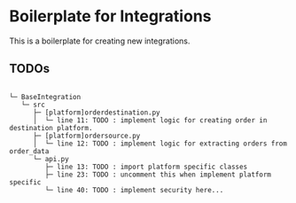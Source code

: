 # Boilerplate for Integrations

This is a boilerplate for creating new integrations.

## TODOs

```

└─ BaseIntegration
   └─ src
      ├─ [platform]orderdestination.py
      │  └─ line 11: TODO : implement logic for creating order in destination platform.
      ├─ [platform]ordersource.py
      │  └─ line 12: TODO : implement logic for extracting orders from order_data
      └─ api.py
         ├─ line 13: TODO : import platform specific classes
         ├─ line 23: TODO : uncomment this when implement platform specific
         └─ line 40: TODO : implement security here...

```
